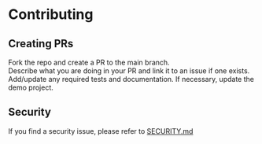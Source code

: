 # Contributing

## Creating PRs
Fork the repo and create a PR to the main branch.  
Describe what you are doing in your PR and link it to an issue if one exists.  
Add/update any required tests and documentation.
If necessary, update the demo project.

## Security
If you find a security issue, please refer to [SECURITY.md](./SECURITY.md)
